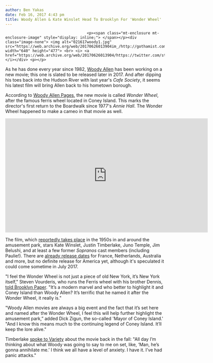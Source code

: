 ```yaml
---
author: Ben Yakas
date: Feb 16, 2017 4:43 pm
title: Woody Allen & Kate Winslet Head To Brooklyn For 'Wonder Wheel'
---
```


	
										<p><span class="mt-enclosure mt-enclosure-image" style="display: inline;"> </span></p><div class="image-none"> <img alt="021617woody1.jpg" src="https://web.archive.org/web/20170626013904im_/http://gothamist.com/attachments/byakas/021617woody1.jpg" width="640" height="477"> <br> <i> <a href="https://web.archive.org/web/20170626013904/https://twitter.com/stephanecel/status/830542803813933056">via</a></i></div> <p></p>

<p>As he has done every year since 1982, <a href="https://web.archive.org/web/20170626013904/http://gothamist.com/tags/woodyallen">Woody Allen</a> has been working on a new movie; this one is slated to be released later in 2017. And after dipping his toes back into the Hudson River with last year&apos;s <em>Cafe Society</em>, it seems his latest film will bring Allen back to his hometown borough. </p>

<p>According to <a href="https://web.archive.org/web/20170626013904/http://www.woodyallenpages.com/2017/02/wonder-wheel-name-woody-allens-2017-film-justin-timberlake-kate-winslet/?utm_medium=web&amp;utm_campaign=misclinks&amp;utm_source=article_body&amp;utm_content=intra">Woody Allen Pages</a>, the new movie is called <em>Wonder Wheel</em>, after the famous ferris wheel located in Coney Island. This marks the director&apos;s first return to the Boardwalk since 1977&apos;s <em>Annie Hall</em>. The Wonder Wheel happened to make a cameo in that movie as well.</p>

<p><iframe width="640" height="360" src="https://web.archive.org/web/20170626013904if_/https://www.youtube.com/embed/hMbJuZKQztI" frameborder="0" allowfullscreen></iframe></p>

<p>The film, which <a href="https://web.archive.org/web/20170626013904/http://www.woodyallenpages.com/2016/10/everything-know-woody-allens-2017-film-kate-winslet-justin-timberlake/">reportedly takes place</a> in the 1950s in and around the amusement park, stars Kate Winslet, Justin Timberlake, Juno Temple, Jim Belushi, and at least a few former <em>Sopranos</em> cast members (including Paulie!). There are <a href="https://web.archive.org/web/20170626013904/http://www.woodyallenpages.com/2017/02/wonder-wheel-release-details-netherlands-france-australia/">already release dates</a> for France, Netherlands, Australia and more, but no definite release for America yet, although it&apos;s speculated it could come sometime in July 2017.</p>

<p>&quot;I feel the Wonder Wheel is not just a piece of old New York, it&#x2019;s New York itself,&quot; Steven Vourderis, who runs the Ferris wheel with his brother Dennis, <a href="https://web.archive.org/web/20170626013904/http://www.brooklynpaper.com/stories/40/8/all-new-woody-allen-movie-named-wonder-wheel-2017-02-24-bk.html?utm_source=20170216&amp;utm_medium=email&amp;utm_content=link&amp;utm_campaign=newsletter">told Brooklyn Paper</a>. &quot;It&#x2019;s a modern marvel and who better to highlight it and Coney Island than Woody Allen? It&#x2019;s terrific that he named it after the Wonder Wheel, it really is.&quot;</p>

<p>&quot;Woody Allen movies are always a big event and the fact that it&#x2019;s set here and named after the Wonder Wheel, I feel this will help further highlight the amusement park,&#x201D; added Dick Zigun, the so-called &apos;Mayor of Coney Island.&apos; &quot;And I know this means much to the continuing legend of Coney Island. It&#x2019;ll keep the lore alive.&quot;</p>

<p>Timberlake <a href="https://web.archive.org/web/20170626013904/http://variety.com/2016/music/features/justin-timberlake-trolls-cant-stop-the-feeling-woody-allen-pharrell-1201898888/">spoke to Variety</a> about the movie back in the fall: &quot;All day I&#x2019;m thinking about what Woody was going to say to me on set, like, &#x2018;Man, he&#x2019;s gonna annihilate me.&#x2019; I think we all have a level of anxiety. I have it. I&#x2019;ve had panic attacks.&quot;</p>					
										
									
				